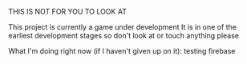 THIS IS NOT FOR YOU TO LOOK AT

This project is currently a game under development
It is in one of the earliest development stages so don't look at or touch anything please

What I'm doing right now (if I haven't given up on it):
testing firebase 
